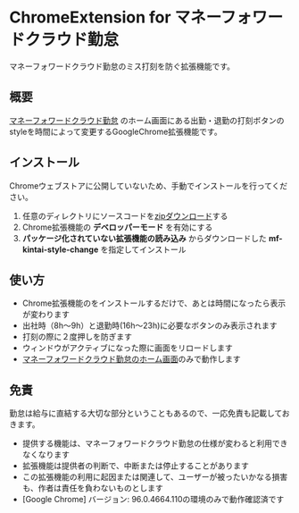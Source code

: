 # ChromeExtension for マネーフォワードクラウド勤怠
マネーフォワードクラウド勤怠のミス打刻を防ぐ拡張機能です。

## 概要
[マネーフォワードクラウド勤怠](https://biz.moneyforward.com/attendance) のホーム画面にある出勤・退勤の打刻ボタンのstyleを時間によって変更するGoogleChrome拡張機能です。

## インストール
Chromeウェブストアに公開していないため、手動でインストールを行ってください。

1. 任意のディレクトリにソースコードを[zipダウンロード](https://github.com/nokonpt/mf-kintai-style-change/archive/refs/heads/main.zip)する
2. Chrome拡張機能の **デベロッパーモード** を有効にする
3. **パッケージ化されていない拡張機能の読み込み** からダウンロードした **mf-kintai-style-change** を指定してインストール

## 使い方
- Chrome拡張機能のをインストールするだけで、あとは時間になったら表示が変わります
- 出社時（8h〜9h）と退勤時(16h〜23h)に必要なボタンのみ表示されます
- 打刻の際に２度押しを防ぎます
- ウィンドウがアクティブになった際に画面をリロードします
- [マネーフォワードクラウド勤怠のホーム画面](https://attendance.moneyforward.com/my_page)のみで動作します

## 免責
勤怠は給与に直結する大切な部分ということもあるので、一応免責も記載しておきます。
- 提供する機能は、マネーフォワードクラウド勤怠の仕様が変わると利用できなくなります
- 拡張機能は提供者の判断で、中断または停止することがあります
- この拡張機能の利用に起因または関連して、ユーザーが被ったいかなる損害も、作者は責任を負わないものとします
- [Google Chrome] バージョン: 96.0.4664.110の環境のみで動作確認済です